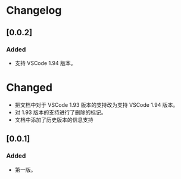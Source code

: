 # Changelog

## [0.0.2]

### Added

-   支持 VSCode 1.94 版本。

# Changed

-   把文档中对于 VSCode 1.93 版本的支持改为支持 VSCode 1.94 版本。
-   对 1.93 版本的支持进行了删除的标记。
-   文档中添加了历史版本的信息支持

## [0.0.1]

### Added

-   第一版。
